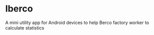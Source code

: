 # Iberco

A mini utility app for Android devices to help Berco factory worker to calculate statistics
